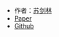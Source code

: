 
- 作者：[苏剑林](https://spaces.ac.cn/)
- [Paper](media/pdf/RoFormer.pdf)
- [Github](https://github.com/ZhuiyiTechnology/roformer)